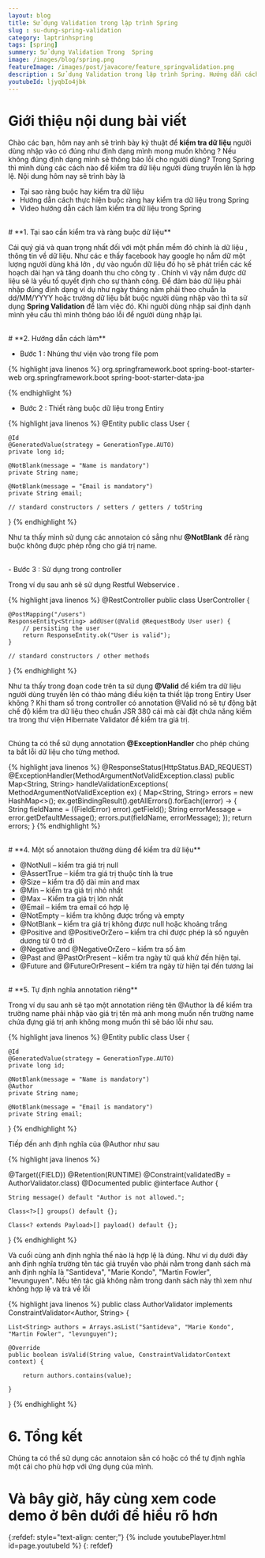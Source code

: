 ```yaml
---
layout: blog
title: Sử dụng Validation trong lập trình Spring
slug : su-dung-spring-validation
category: laptrinhspring
tags: [spring]
summery: Sử dụng Validation Trong  Spring
image: /images/blog/spring.png
featureImage: /images/post/javacore/feature_springvalidation.png
description : Sử dụng Validation trong lập trình Spring. Hướng dẫn cách ràng buộc dữ liệu và kiểm tra dữ liệu trong lập trình các dự án về Spring.
youtubeId: ljyqbIo4jbk
---
```


# **Giới thiệu nội dung bài viết**

Chào các bạn, hôm nay anh sẽ trình bày kỷ thuật để <b>kiểm tra dữ liệu</b> người dùng nhập vào có đúng như định dạng mình mong muốn không ? Nếu
không đúng định dạng mình sẽ thông báo lỗi cho người dùng? Trong Spring thì mình dùng các cách nào để kiểm tra dữ liệu người dùng truyền
lên là hợp lệ. Nội dung hôm nay sẽ trình bày là

- Tại sao ràng buộc hay kiểm tra dữ liệu
- Hướng dẫn cách thực hiện buộc ràng hay kiểm tra  dữ liệu trong Spring
- Video hướng dẫn cách làm kiểm tra dữ liệu trong Spring

<br>
# **1. Tại sao cần kiểm tra và ràng buộc dữ liệu**

Cái quý giá và quan trọng nhất đối với một phần mềm đó chính là dữ liệu , thông tin về dữ liệu. Như các e thấy facebook hay google họ nắm
dữ một lượng người dùng khá lớn , dự vào nguồn dữ liệu đó họ sẽ phát triển các kế hoạch dài hạn và tăng doanh thu cho công ty . Chính vì vậy
nắm được dữ liệu sẽ là yếu tố quyết định cho sự thành công. Để đảm bảo dữ liệu phải nhập đúng định dạng ví dụ như ngày tháng năm phải theo
chuẩn la dd/MM/YYYY hoặc trường dữ liệu bắt buộc người dùng nhập vào thì ta sử dụng <b>Spring Validation</b> để làm việc đó. Khi người dùng nhập
sai định dạnh mình yêu cầu thì mình thông báo lỗi để người dùng nhập lại.

<br>
# **2. Hướng dẫn cách làm**

- Bước 1 : Nhúng thư viện vào trong file pom

{% highlight java linenos %}
<dependency>
        <groupId>org.springframework.boot</groupId>
        <artifactId>spring-boot-starter-web</artifactId>
    </dependency>
    <dependency> 
        <groupId>org.springframework.boot</groupId>
        <artifactId>spring-boot-starter-data-jpa</artifactId>
    </dependency> 

{% endhighlight %}

- Bước 2 : Thiết  ràng buộc dữ liệu trong Entiry

{% highlight java linenos %}
@Entity
public class User {

    @Id
    @GeneratedValue(strategy = GenerationType.AUTO)
    private long id;

    @NotBlank(message = "Name is mandatory")
    private String name;

    @NotBlank(message = "Email is mandatory")
    private String email;

    // standard constructors / setters / getters / toString

}
{% endhighlight %}

Như ta thấy mình sử dụng các annotaion có sẳng như <b>@NotBlank</b> để ràng buộc không được phép rỗng cho giá trị name.

<br>
- Bước 3 : Sử dụng trong controller

Trong ví dụ sau anh sẽ sử dụng Restful Webservice .

{% highlight java linenos %}
@RestController
public class UserController {

    @PostMapping("/users")
    ResponseEntity<String> addUser(@Valid @RequestBody User user) {
        // persisting the user
        return ResponseEntity.ok("User is valid");
    }

    // standard constructors / other methods

}
{% endhighlight %}

Như ta thấy trong đoạn code trên ta sử dụng <b>@Valid</b> để kiểm tra dữ liệu người dùng truyền lên có thảo mảng điều kiện ta thiết lập trong Entiry User không ?
Khi tham số trong controller có annotation @Valid nó sẽ tự động bật chế độ kiểm tra dữ liệu theo chuẩn JSR 380 cái mà cài đặt chứa năng kiểm tra
trong thư viện Hibernate Validator để kiểm tra giá trị.

<br>
Chúng ta có thể sử dụng annotation <b>@ExceptionHandler</b> cho phép chúng ta bắt lỗi dữ liệu cho từng method.

{% highlight java linenos %}
@ResponseStatus(HttpStatus.BAD_REQUEST)
@ExceptionHandler(MethodArgumentNotValidException.class)
public Map<String, String> handleValidationExceptions(
  MethodArgumentNotValidException ex) {
    Map<String, String> errors = new HashMap<>();
    ex.getBindingResult().getAllErrors().forEach((error) -> {
        String fieldName = ((FieldError) error).getField();
        String errorMessage = error.getDefaultMessage();
        errors.put(fieldName, errorMessage);
    });
    return errors;
}
{% endhighlight %}

<br>
# **4. Một số annotaion thường dùng để kiểm tra dữ liệu**

- @NotNull – kiểm tra giá trị null
- @AssertTrue – kiểm tra giá trị thuộc tính là true 
- @Size – kiểm tra độ dài min and max
- @Min – kiểm tra giá trị nhỏ nhất 
- @Max – Kiểm tra giá trị lớn nhất
- @Email – kiểm tra email có hợp lệ
- @NotEmpty – kiểm tra không được trống và empty
- @NotBlank – kiểm tra giá trị không được null hoặc khoảng trắng 
- @Positive and @PositiveOrZero – kiểm tra chỉ được phép là số nguyên dương từ 0 trở đi 
- @Negative and @NegativeOrZero – kiểm tra số âm
- @Past and @PastOrPresent – kiểm tra ngày từ quá khứ đến hiện tại.
- @Future and @FutureOrPresent – kiểm tra ngày từ hiện tại đến tương lai

<br>
# **5. Tự định nghĩa annotation riêng**

Trong ví dụ sau anh sẽ tạo một annotation riêng tên @Author là để kiểm tra trường name phải nhập vào giá trị tên mà anh mong muốn nến trường name chứa đựng giá trị anh không mong muốn thì sẽ báo lỗi như sau.

{% highlight java linenos %}
@Entity
public class User {

    @Id
    @GeneratedValue(strategy = GenerationType.AUTO)
    private long id;

    @NotBlank(message = "Name is mandatory")
    @Author
    private String name;

    @NotBlank(message = "Email is mandatory")
    private String email;

}
{% endhighlight %}

Tiếp đến anh định nghĩa  của @Author như sau

{% highlight java linenos %}

@Target({FIELD})
@Retention(RUNTIME)
@Constraint(validatedBy = AuthorValidator.class)
@Documented
public @interface Author {

    String message() default "Author is not allowed.";

    Class<?>[] groups() default {};

    Class<? extends Payload>[] payload() default {};

}
{% endhighlight %}

Và cuối cùng anh định nghĩa thế nào là hợp lệ là đúng. Như ví dụ dưới đây anh định nghĩa trường tên tác giả truyền vào phải nằm trong danh sách mà anh định nghĩa là "Santideva", "Marie Kondo", "Martin Fowler", "levunguyen". Nếu tên tác giả không nằm trong danh sách này thì xem như không hợp lệ và trả về lỗi

{% highlight java linenos %}
public class AuthorValidator implements ConstraintValidator<Author, String> {

    List<String> authors = Arrays.asList("Santideva", "Marie Kondo", "Martin Fowler", "levunguyen");

    @Override
    public boolean isValid(String value, ConstraintValidatorContext context) {

        return authors.contains(value);

    }
}
{% endhighlight %}

# **6. Tổng kết**

Chúng ta có thể sử dụng các annotaion sẳn có hoặc có thể tự định nghĩa một cái cho phù hợp với ứng dụng của mình.

# **Và bây giờ, hãy cùng xem code demo ở bên dưới để hiểu rõ hơn**

{:refdef: style="text-align: center;"}
{% include youtubePlayer.html id=page.youtubeId %}
{: refdef}
